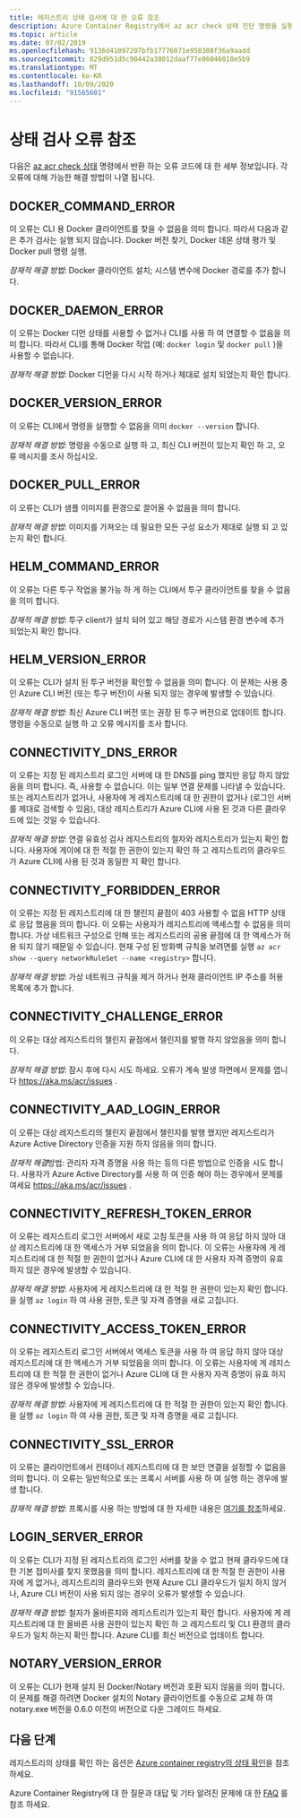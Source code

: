 ```yaml
---
title: 레지스트리 상태 검사에 대 한 오류 참조
description: Azure Container Registry에서 az acr check 상태 진단 명령을 실행 하 여 발견 된 문제에 대 한 오류 코드 및 가능한 해결 방법
ms.topic: article
ms.date: 07/02/2019
ms.openlocfilehash: 9136d41097207bfb17776071e958308f36a9aadd
ms.sourcegitcommit: 829d951d5c90442a38012daaf77e86046018e5b9
ms.translationtype: MT
ms.contentlocale: ko-KR
ms.lasthandoff: 10/09/2020
ms.locfileid: "91565601"
---
```

# <a name="health-check-error-reference"></a>상태 검사 오류 참조

다음은 [az acr check 상태][az-acr-check-health] 명령에서 반환 하는 오류 코드에 대 한 세부 정보입니다. 각 오류에 대해 가능한 해결 방법이 나열 됩니다.

## <a name="docker_command_error"></a>DOCKER_COMMAND_ERROR

이 오류는 CLI 용 Docker 클라이언트를 찾을 수 없음을 의미 합니다. 따라서 다음과 같은 추가 검사는 실행 되지 않습니다. Docker 버전 찾기, Docker 데몬 상태 평가 및 Docker pull 명령 실행.

*잠재적 해결 방법*: Docker 클라이언트 설치; 시스템 변수에 Docker 경로를 추가 합니다.

## <a name="docker_daemon_error"></a>DOCKER_DAEMON_ERROR

이 오류는 Docker 디먼 상태를 사용할 수 없거나 CLI를 사용 하 여 연결할 수 없음을 의미 합니다. 따라서 CLI를 통해 Docker 작업 (예: `docker login` 및 `docker pull` )을 사용할 수 없습니다.

*잠재적 해결 방법*: Docker 디먼을 다시 시작 하거나 제대로 설치 되었는지 확인 합니다.

## <a name="docker_version_error"></a>DOCKER_VERSION_ERROR

이 오류는 CLI에서 명령을 실행할 수 없음을 의미 `docker --version` 합니다.

*잠재적 해결 방법*: 명령을 수동으로 실행 하 고, 최신 CLI 버전이 있는지 확인 하 고, 오류 메시지를 조사 하십시오.

## <a name="docker_pull_error"></a>DOCKER_PULL_ERROR

이 오류는 CLI가 샘플 이미지를 환경으로 끌어올 수 없음을 의미 합니다.

*잠재적 해결 방법*: 이미지를 가져오는 데 필요한 모든 구성 요소가 제대로 실행 되 고 있는지 확인 합니다.

## <a name="helm_command_error"></a>HELM_COMMAND_ERROR

이 오류는 다른 투구 작업을 불가능 하 게 하는 CLI에서 투구 클라이언트를 찾을 수 없음을 의미 합니다.

*잠재적 해결 방법*: 투구 client가 설치 되어 있고 해당 경로가 시스템 환경 변수에 추가 되었는지 확인 합니다.

## <a name="helm_version_error"></a>HELM_VERSION_ERROR

이 오류는 CLI가 설치 된 투구 버전을 확인할 수 없음을 의미 합니다. 이 문제는 사용 중인 Azure CLI 버전 (또는 투구 버전)이 사용 되지 않는 경우에 발생할 수 있습니다.

*잠재적 해결 방법*: 최신 Azure CLI 버전 또는 권장 된 투구 버전으로 업데이트 합니다. 명령을 수동으로 실행 하 고 오류 메시지를 조사 합니다.

## <a name="connectivity_dns_error"></a>CONNECTIVITY_DNS_ERROR

이 오류는 지정 된 레지스트리 로그인 서버에 대 한 DNS를 ping 했지만 응답 하지 않았음을 의미 합니다. 즉, 사용할 수 없습니다. 이는 일부 연결 문제를 나타낼 수 있습니다. 또는 레지스트리가 없거나, 사용자에 게 레지스트리에 대 한 권한이 없거나 (로그인 서버를 제대로 검색할 수 있음), 대상 레지스트리가 Azure CLI에 사용 된 것과 다른 클라우드에 있는 것일 수 있습니다.

*잠재적 해결 방법*: 연결 유효성 검사 레지스트리의 철자와 레지스트리가 있는지 확인 합니다. 사용자에 게이에 대 한 적절 한 권한이 있는지 확인 하 고 레지스트리의 클라우드가 Azure CLI에 사용 된 것과 동일한 지 확인 합니다.

## <a name="connectivity_forbidden_error"></a>CONNECTIVITY_FORBIDDEN_ERROR

이 오류는 지정 된 레지스트리에 대 한 챌린지 끝점이 403 사용할 수 없음 HTTP 상태로 응답 했음을 의미 합니다. 이 오류는 사용자가 레지스트리에 액세스할 수 없음을 의미 합니다. 가상 네트워크 구성으로 인해 또는 레지스트리의 공용 끝점에 대 한 액세스가 허용 되지 않기 때문일 수 있습니다. 현재 구성 된 방화벽 규칙을 보려면를 실행 `az acr show --query networkRuleSet --name <registry>` 합니다.

*잠재적 해결 방법*: 가상 네트워크 규칙을 제거 하거나 현재 클라이언트 IP 주소를 허용 목록에 추가 합니다.

## <a name="connectivity_challenge_error"></a>CONNECTIVITY_CHALLENGE_ERROR

이 오류는 대상 레지스트리의 챌린지 끝점에서 챌린지를 발행 하지 않았음을 의미 합니다.

*잠재적 해결 방법*: 잠시 후에 다시 시도 하세요. 오류가 계속 발생 하면에서 문제를 엽니다 https://aka.ms/acr/issues .

## <a name="connectivity_aad_login_error"></a>CONNECTIVITY_AAD_LOGIN_ERROR

이 오류는 대상 레지스트리의 챌린지 끝점에서 챌린지를 발행 했지만 레지스트리가 Azure Active Directory 인증을 지원 하지 않음을 의미 합니다.

*잠재적 해결*방법: 관리자 자격 증명을 사용 하는 등의 다른 방법으로 인증을 시도 합니다. 사용자가 Azure Active Directory를 사용 하 여 인증 해야 하는 경우에서 문제를 여세요 https://aka.ms/acr/issues .

## <a name="connectivity_refresh_token_error"></a>CONNECTIVITY_REFRESH_TOKEN_ERROR

이 오류는 레지스트리 로그인 서버에서 새로 고침 토큰을 사용 하 여 응답 하지 않아 대상 레지스트리에 대 한 액세스가 거부 되었음을 의미 합니다. 이 오류는 사용자에 게 레지스트리에 대 한 적절 한 권한이 없거나 Azure CLI에 대 한 사용자 자격 증명이 유효 하지 않은 경우에 발생할 수 있습니다.

*잠재적 해결 방법*: 사용자에 게 레지스트리에 대 한 적절 한 권한이 있는지 확인 합니다. 을 실행 `az login` 하 여 사용 권한, 토큰 및 자격 증명을 새로 고칩니다.

## <a name="connectivity_access_token_error"></a>CONNECTIVITY_ACCESS_TOKEN_ERROR

이 오류는 레지스트리 로그인 서버에서 액세스 토큰을 사용 하 여 응답 하지 않아 대상 레지스트리에 대 한 액세스가 거부 되었음을 의미 합니다. 이 오류는 사용자에 게 레지스트리에 대 한 적절 한 권한이 없거나 Azure CLI에 대 한 사용자 자격 증명이 유효 하지 않은 경우에 발생할 수 있습니다.

*잠재적 해결 방법*: 사용자에 게 레지스트리에 대 한 적절 한 권한이 있는지 확인 합니다. 을 실행 `az login` 하 여 사용 권한, 토큰 및 자격 증명을 새로 고칩니다.

## <a name="connectivity_ssl_error"></a>CONNECTIVITY_SSL_ERROR

이 오류는 클라이언트에서 컨테이너 레지스트리에 대 한 보안 연결을 설정할 수 없음을 의미 합니다. 이 오류는 일반적으로 또는 프록시 서버를 사용 하 여 실행 하는 경우에 발생 합니다.

*잠재적 해결 방법*: 프록시를 사용 하는 방법에 대 한 자세한 내용은 [여기를 참조](/cli/azure/use-cli-effectively)하세요.

## <a name="login_server_error"></a>LOGIN_SERVER_ERROR

이 오류는 CLI가 지정 된 레지스트리의 로그인 서버를 찾을 수 없고 현재 클라우드에 대 한 기본 접미사를 찾지 못했음을 의미 합니다. 레지스트리에 대 한 적절 한 권한이 사용자에 게 없거나, 레지스트리의 클라우드와 현재 Azure CLI 클라우드가 일치 하지 않거나, Azure CLI 버전이 사용 되지 않는 경우이 오류가 발생할 수 있습니다.

*잠재적 해결 방법*: 철자가 올바른지와 레지스트리가 있는지 확인 합니다. 사용자에 게 레지스트리에 대 한 올바른 사용 권한이 있는지 확인 하 고 레지스트리 및 CLI 환경의 클라우드가 일치 하는지 확인 합니다. Azure CLI를 최신 버전으로 업데이트 합니다.

## <a name="notary_version_error"></a>NOTARY_VERSION_ERROR

이 오류는 CLI가 현재 설치 된 Docker/Notary 버전과 호환 되지 않음을 의미 합니다. 이 문제를 해결 하려면 Docker 설치의 Notary 클라이언트를 수동으로 교체 하 여 notary.exe 버전을 0.6.0 이전의 버전으로 다운 그레이드 하세요.

## <a name="next-steps"></a>다음 단계

레지스트리의 상태를 확인 하는 옵션은 [Azure container registry의 상태 확인](container-registry-check-health.md)을 참조 하세요.

Azure Container Registry에 대 한 질문과 대답 및 기타 알려진 문제에 대 한 [FAQ](container-registry-faq.md) 를 참조 하세요.





<!-- LINKS - internal -->
[az-acr-check-health]: /cli/azure/acr#az-acr-check-health
